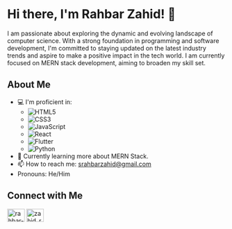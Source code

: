 # Hi there, I'm Rahbar Zahid! 👋

I am passionate about exploring the dynamic and evolving landscape of computer science. With a strong foundation in programming and software development, I'm committed to staying updated on the latest industry trends and aspire to make a positive impact in the tech world. I am currently focused on MERN stack development, aiming to broaden my skill set. 

## About Me

- 💻 I'm proficient in:
  - ![HTML5](https://img.shields.io/badge/-HTML5-E34F26?style=flat&logo=html5&logoColor=white)
  - ![CSS3](https://img.shields.io/badge/-CSS3-1572B6?style=flat&logo=css3&logoColor=white)
  - ![JavaScript](https://img.shields.io/badge/-JavaScript-F7DF1E?style=flat&logo=javascript&logoColor=black)
  - ![React](https://img.shields.io/badge/-React-61DAFB?style=flat&logo=react&logoColor=black)
  - ![Flutter](https://img.shields.io/badge/-Flutter-092E20?style=flat&logo=flutter&logoColor=white)
  - ![Python](https://img.shields.io/badge/-Python-092E20?style=flat&logo=python&logoColor=white)
- 🌱 Currently learning more about MERN Stack.
- 📫 How to reach me: [srahbarzahid@gmail.com](mailto:srahbarzahid@gmail.com)
- Pronouns: He/Him


## Connect with Me

<p align="left">
<a href="https://linkedin.com/in/rahbar-zahid" target="blank"><img align="center" src="https://raw.githubusercontent.com/rahuldkjain/github-profile-readme-generator/master/src/images/icons/Social/linked-in-alt.svg" alt="rahbar-zahid" height="30" width="40" /></a>
<a href="https://instagram.com/zahid_rahbar" target="blank"><img align="center" src="https://raw.githubusercontent.com/rahuldkjain/github-profile-readme-generator/master/src/images/icons/Social/instagram.svg" alt="zahid_rahbar" height="30" width="40" /></a>
</p>

